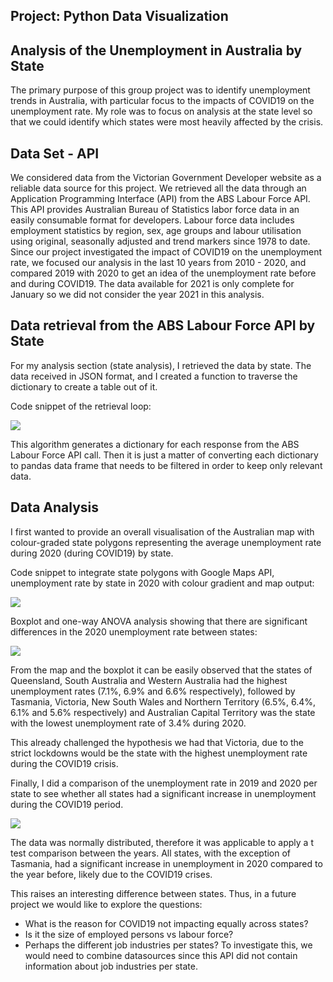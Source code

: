 ## Project: Python Data Visualization
## Analysis of the Unemployment in Australia by State

The primary purpose of this group project was to identify unemployment trends in Australia, with particular focus to the impacts of COVID19 on the unemployment rate. My role was to focus on analysis at the state level so that we could identify which states were most heavily affected by the crisis. 

## Data Set - API

We considered data from the Victorian Government Developer website as a reliable data source for this project. We retrieved all the data through an Application Programming Interface (API) from the ABS Labour Force API. This API provides Australian Bureau of Statistics labor force data in an easily consumable format for developers. Labour force data includes employment statistics by region, sex, age groups and labour utilisation using original, seasonally adjusted and trend markers since 1978 to date. Since our project investigated the impact of COVID19 on the unemployment rate, we focused our analysis in the last 10 years from 2010 - 2020, and compared 2019 with 2020 to get an idea of the unemployment rate before and during COVID19. The data available for 2021 is only complete for January so we did not consider the year 2021 in this analysis.

## Data retrieval from the ABS Labour Force API by State

For my analysis section (state analysis), I retrieved the data by state. The data received in JSON format, and I created a function to traverse the dictionary to create a table out of it.

Code snippet of the retrieval loop:

![](https://user-images.githubusercontent.com/77761497/114501585-9d569e80-9c6d-11eb-98de-f0e5704f85f8.png)

This algorithm generates a dictionary for each response from the ABS Labour Force API call. Then it is just a matter of converting each dictionary to pandas data frame that needs to be filtered in order to keep only relevant data.

## Data Analysis 

I first wanted to provide an overall visualisation of the Australian map with colour-graded state polygons representing the average unemployment rate during 2020 (during COVID19) by state. 

Code snippet to integrate state polygons with Google Maps API, unemployment rate by state in 2020 with colour gradient and map output:

![](https://user-images.githubusercontent.com/77761497/114503366-86fe1200-9c70-11eb-9566-82efb74cc008.png)

Boxplot and one-way ANOVA analysis showing that there are significant differences in the 2020 unemployment rate between states:

![](https://user-images.githubusercontent.com/77761497/114504362-1a841280-9c72-11eb-9648-c1f036b7ece6.png)

From the map and the boxplot it can be easily observed that the states of Queensland, South Australia and Western Australia had the highest unemployment rates (7.1%, 6.9% and 6.6% respectively), followed by Tasmania, Victoria, New South Wales and Northern Territory (6.5%, 6.4%, 6.1% and 5.6% respectively) and Australian Capital Territory was the state with the lowest unemployment rate of 3.4% during 2020. 

This already challenged the hypothesis we had that Victoria, due to the strict lockdowns would be the state with the highest unemployment rate during the COVID19 crisis. 

Finally, I did a comparison of the unemployment rate in 2019 and 2020 per state to see whether all states had a significant increase in unemployment during the COVID19 period.

![](https://user-images.githubusercontent.com/77761497/114504933-f83ec480-9c72-11eb-8fea-3b4a8277cb1f.png)

The data was normally distributed, therefore it was applicable to apply a t test comparison between the years. All states, with the exception of Tasmania, had a significant increase in unemployment in 2020 compared to the year before, likely due to the COVID19 crises. 

This raises an interesting difference between states. Thus, in a future project we would like to explore the questions: 
- What is the reason for COVID19 not impacting equally across states? 
- Is it the size of employed persons vs labour force? 
- Perhaps the different job industries per states?
To investigate this, we would need to combine datasources since this API did not contain information about job industries per state.
